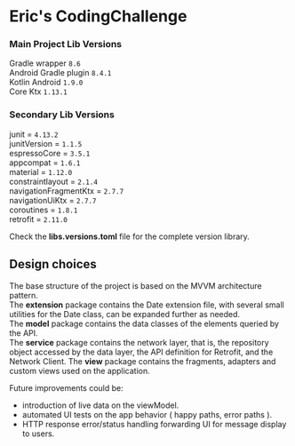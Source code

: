 # Eric's CodingChallenge

### Main Project Lib Versions

Gradle wrapper `8.6`  
Android Gradle plugin `8.4.1`  
Kotlin Android `1.9.0`  
Core Ktx `1.13.1`  

### Secondary Lib Versions

junit = `4.13.2`  
junitVersion = `1.1.5`  
espressoCore = `3.5.1`  
appcompat = `1.6.1`  
material = `1.12.0`  
constraintlayout = `2.1.4`  
navigationFragmentKtx = `2.7.7`  
navigationUiKtx = `2.7.7`  
coroutines = `1.8.1`  
retrofit = `2.11.0`  

Check the __libs.versions.toml__ file for the complete version library.

## Design choices

The base structure of the project is based on the MVVM architecture pattern.  
The **extension** package contains the Date extension file, with several small utilities for the Date class, can be expanded further as needed.  
The **model** package contains the data classes of the elements queried by the API.  
The **service** package contains the network layer, that is, the repository object accessed by the data layer, the API definition for Retrofit, and the Network Client.
The **view** package contains the fragments, adapters and custom views used on the application.  

Future improvements could be:  
- introduction of live data on the viewModel.
- automated UI tests on the app behavior ( happy paths, error paths ).
- HTTP response error/status handling forwarding UI for message display to users.